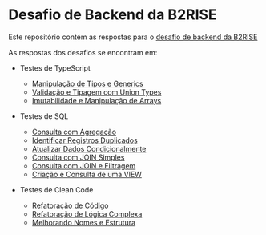 # Desafio de Backend da B2RISE

Este repositório contém as respostas para o [desafio de backend da B2RISE](https://github.com/VAEES/2-backend-challenge)

As respostas dos desafios se encontram em:

- Testes de TypeScript

  - [Manipulação de Tipos e Generics](https://github.com/pedrogarcia8/b2rise-2-backend-challenge/blob/main/TypeScriptTests/test1_1.ts)
  - [Validação e Tipagem com Union Types](https://github.com/pedrogarcia8/b2rise-2-backend-challenge/blob/main/TypeScriptTests/test1_2.ts)
  - [Imutabilidade e Manipulação de Arrays](https://github.com/pedrogarcia8/b2rise-2-backend-challenge/blob/main/TypeScriptTests/test1_3.ts)

- Testes de SQL

  - [Consulta com Agregação](https://github.com/pedrogarcia8/b2rise-2-backend-challenge/blob/main/SQLTests/test2_1.sql)
  - [Identificar Registros Duplicados](https://github.com/pedrogarcia8/b2rise-2-backend-challenge/blob/main/SQLTests/test2_2.sql)
  - [Atualizar Dados Condicionalmente](https://github.com/pedrogarcia8/b2rise-2-backend-challenge/blob/main/SQLTests/test2_3.sql)
  - [Consulta com JOIN Simples](https://github.com/pedrogarcia8/b2rise-2-backend-challenge/blob/main/SQLTests/test2_4.sql)
  - [Consulta com JOIN e Filtragem](https://github.com/pedrogarcia8/b2rise-2-backend-challenge/blob/main/SQLTests/test2_5.sql)
  - [Criação e Consulta de uma VIEW](https://github.com/pedrogarcia8/b2rise-2-backend-challenge/blob/main/SQLTests/test2_6.sql)

- Testes de Clean Code

  - [Refatoração de Código](https://github.com/pedrogarcia8/b2rise-2-backend-challenge/blob/main/CleanCodeTests/test3_1.ts)
  - [Refatoração de Lógica Complexa](https://github.com/pedrogarcia8/b2rise-2-backend-challenge/blob/main/CleanCodeTests/test3_2.ts)
  - [Melhorando Nomes e Estrutura](https://github.com/pedrogarcia8/b2rise-2-backend-challenge/blob/main/CleanCodeTests/test3_3.ts)

